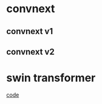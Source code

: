 # convnext

## convnext v1

## convnext v2

# swin transformer

[code](https://github.com/SwinTransformer)
